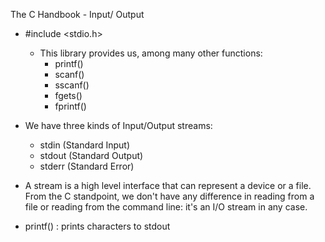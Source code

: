 The C Handbook - Input/ Output
- #include <stdio.h>
	- This library provides us, among many other functions:
		- printf()
		- scanf()
		- sscanf()
		- fgets()
		- fprintf()

- We have three kinds of Input/Output streams:
	- stdin (Standard Input)
	- stdout (Standard Output)
	- stderr (Standard Error)

- A stream is a high level interface that can represent a device or a file. From the C standpoint, we don't have any difference in reading from a file or reading from the command line: it's an I/O stream in any case.

- printf() : prints characters to stdout
